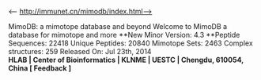 <-- http://immunet.cn/mimodb/index.html-->

MimoDB: a mimotope database and beyond
Welcome to MimoDB 
a database for mimotope and more
**New Minor Version: 4.3 
**Peptide Sequences: 22418 
Unique Peptides: 20840 
Mimotope Sets: 2463 
Complex structures: 259 
Released On: Jul 23th, 2014  
**HLAB | Center of Bioinformatics | KLNME | UESTC | Chengdu, 610054, China [ Feedback ]**
